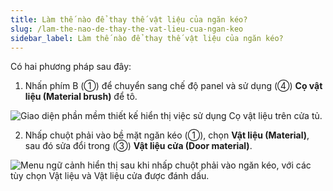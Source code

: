 ```yaml
---
title: Làm thế nào để thay thế vật liệu của ngăn kéo?
slug: /lam-the-nao-de-thay-the-vat-lieu-cua-ngan-keo
sidebar_label: Làm thế nào để thay thế vật liệu của ngăn kéo?
---
```


Có hai phương pháp sau đây:

1. Nhấn phím B (①) để chuyển sang chế độ panel và sử dụng (④) **Cọ vật liệu (Material brush)** để tô.

![Giao diện phần mềm thiết kế hiển thị việc sử dụng Cọ vật liệu trên cửa tủ.](https://storage.googleapis.com/jegavn_kb/images/d51a5103-3641-41b9-a72f-821dd4d75603.png)

2. Nhấp chuột phải vào bề mặt ngăn kéo (①), chọn **Vật liệu (Material)**, sau đó sửa đổi trong (③) **Vật liệu cửa (Door material)**.

![Menu ngữ cảnh hiển thị sau khi nhấp chuột phải vào ngăn kéo, với các tùy chọn Vật liệu và Vật liệu cửa được đánh dấu.](https://storage.googleapis.com/jegavn_kb/images/b6543676-b135-436d-bdce-b5b690650883.png)